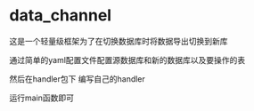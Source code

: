 # data_channel

这是一个轻量级框架为了在切换数据库时将数据导出切换到新库

通过简单的yaml配置文件配置源数据库和新的数据库以及要操作的表

然后在handler包下 编写自己的handler 

运行main函数即可
